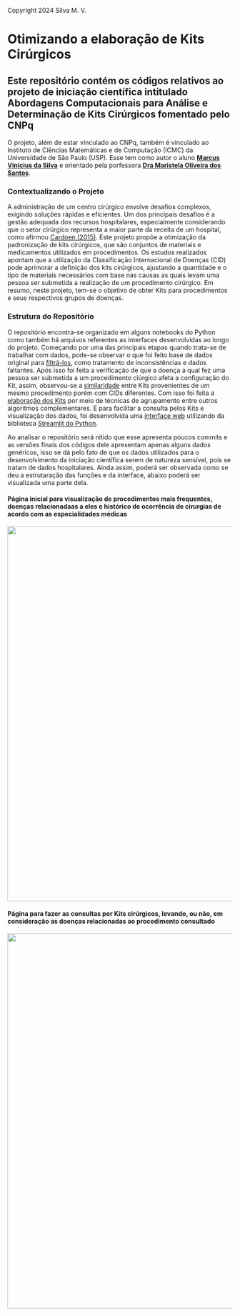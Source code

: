 Copyright 2024 Silva M. V. 

# Otimizando a elaboração de Kits Cirúrgicos

## Este repositório contém os códigos relativos ao projeto de iniciação científica intitulado Abordagens Computacionais para Análise e Determinação de Kits Cirúrgicos fomentado pelo CNPq

O projeto, além de estar vinculado ao CNPq, também é vinculado ao Instituto de Ciências Matemáticas e de Computação (ICMC) da Universidade de São Paulo (USP). Esse tem como autor o aluno **[Marcus Vinicius da Silva](https://www.linkedin.com/in/silvamarcuss/)** e orientado pela porfessora **[Dra Maristela Oliveira dos Santos](https://www.linkedin.com/in/maristela-santos-02a18b24/)**.

### Contextualizando o Projeto

A administração de um centro cirúrgico envolve desafios complexos, exigindo soluções rápidas e eficientes. Um dos principais desafios é a gestão adequada dos recursos hospitalares, especialmente considerando que o setor cirúrgico representa a maior parte da receita de um hospital, como afirmou [Cardoen (2015)](https://www.tandfonline.com/doi/abs/10.1080/00207543.2015.1061221). Este projeto propõe a otimização da padronização de kits cirúrgicos, que são conjuntos de materiais e medicamentos utilizados em procedimentos. Os estudos realizados apontam que a utilização da Classificação Internacional de Doenças (CID) pode aprimorar a definição dos kits cirúrgicos, ajustando a quantidade e o tipo de materiais necessários com base nas causas as quais levam uma pessoa ser submetida a realização de um procedimento cirúrgico. Em resumo, neste projeto, tem-se o objetivo de obter Kits para procedimentos e seus respectivos grupos de doenças.

### Estrutura do Repositório

O repositório encontra-se organizado em alguns notebooks do Python como também há arquivos referentes as interfaces desenvolvidas ao longo do projeto. Começando por uma das principais etapas quando trata-se de trabalhar com dados, pode-se observar o que foi feito base de dados original para [filtrá-los](https://github.com/MarcussSilva/Scientific_Research/blob/main/An%C3%A1lises_2024.ipynb), como tratamento de inconsistências e dados faltantes. Após isso foi feita a verificação de que a doença a qual fez uma pessoa ser submetida a um procedimento ciúrgico afeta a configuração do Kit, assim, observou-se a [similaridade](https://github.com/MarcussSilva/Scientific_Research/blob/main/An%C3%A1lise_Similaridade.ipynb) entre Kits provenientes de um mesmo procedimento porém com CIDs diferentes. Com isso foi feita a [elaboração dos Kits](https://github.com/MarcussSilva/Scientific_Research/blob/main/kits_2024_1.ipynb) por meio de técnicas de agrupamento entre outros algoritmos complementares. E para facilitar a consulta pelos Kits e visualização dos dados, foi desenvolvida uma [interface web](https://github.com/MarcussSilva/Scientific_Research/blob/main/dash2024.py) utilizando da biblioteca [Streamlit do Python](https://docs.streamlit.io/). 

Ao analisar o repositório será nítido que esse apresenta poucos commits e as versões finais dos códigos dele apresentam apenas alguns dados genéricos, isso se dá pelo fato de que os dados utilizados para o desenvolvimento da iniciação científica serem de natureza sensível, pois se tratam de dados hospitalares. Ainda assim, poderá ser observada como se deu a estrutaração das funções e da interface, abaixo poderá ser visualizada uma parte dela.

#### Página inicial para visualização de procedimentos mais frequentes, doenças relacionadaas a eles e histórico de ocorrência de cirurgias de acordo com as especialidades médicas

<div align="center">
  <img src="imagens/Página1.png" width="840px"/>
</div>

#### Página para fazer as consultas por Kits cirúrgicos, levando, ou não, em consideração as doenças relacionadas ao procedimento consultado

<div align="center">
  <img src="imagens/Página2.png" width="840px"/>
</div>
